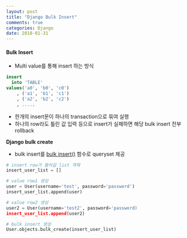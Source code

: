 ```yaml
---
layout: post
title: "Django Bulk Insert"
comments: true
categories: Django
date: 2018-01-31
---
```


#### Bulk Insert

- Multi value를 통해 insert 하는 방식

```sql
insert
  into 'TABLE'
values('a0', 'b0', 'c0')
	, ('a1', 'b1', 'c1')
	, ('a2', 'b2', 'c2')
	, .....
```

- 한개의 insert문이 하나의 transaction으로 묶여 실행
- 하나의 row라도 틀린 값 입력 등으로 insert가 실패하면 해당 bulk insert 전부 rollback



**Django bulk create**

- bulk insert를 [bulk insert()](https://docs.djangoproject.com/en/dev/ref/models/querysets/#django.db.models.query.QuerySet.bulk_create) 함수로 queryset 제공

```python
# insert row가 들어갈 list 객체
insert_user_list = []

# value row1 생성
user = User(username='test', password='password')
insert_user_list.append(user)

# value row2 생성
user2 = User(username='test2', password='password)
insert_user_list.append(user2)

# bulk insert 생성
User.objects.bulk_create(insert_user_list)
```